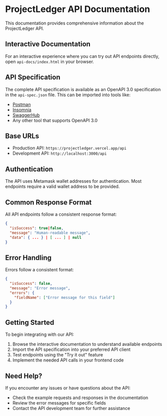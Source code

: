# ProjectLedger API Documentation

This documentation provides comprehensive information about the ProjectLedger API.

## Interactive Documentation

For an interactive experience where you can try out API endpoints directly, open `api-docs/index.html` in your browser.

## API Specification

The complete API specification is available as an OpenAPI 3.0 specification in the `api-spec.json` file. This can be imported into tools like:

- [Postman](https://www.postman.com/)
- [Insomnia](https://insomnia.rest/)
- [SwaggerHub](https://swagger.io/tools/swaggerhub/)
- Any other tool that supports OpenAPI 3.0

## Base URLs

- Production API: `https://projectledger.vercel.app/api`
- Development API: `http://localhost:3000/api`

## Authentication

The API uses Metamask wallet addresses for authentication. Most endpoints require a valid wallet address to be provided.

## Common Response Format

All API endpoints follow a consistent response format:

```json
{
  "isSuccess": true|false,
  "message": "Human-readable message",
  "data": { ... } | [ ... ] | null
}
```

## Error Handling

Errors follow a consistent format:

```json
{
  "isSuccess": false,
  "message": "Error message",
  "errors": {
    "fieldName": ["Error message for this field"]
  }
}
```

## Getting Started

To begin integrating with our API:

1. Browse the interactive documentation to understand available endpoints
2. Import the API specification into your preferred API client
3. Test endpoints using the "Try it out" feature
4. Implement the needed API calls in your frontend code

## Need Help?

If you encounter any issues or have questions about the API:

- Check the example requests and responses in the documentation
- Review the error messages for specific fields
- Contact the API development team for further assistance 